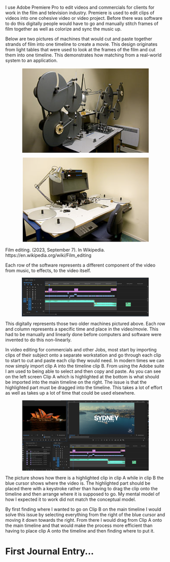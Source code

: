I use Adobe Premiere Pro to edit videos and commercials for clients for work in the film and television industry. Premiere is used to edit clips of videos into one cohesive video or video project. Before there was software to do this digitally people would have to go and manually stitch frames of film together as well as colorize and sync the music up. 

Below are two pictures of machines that would cut and paste together strands of film into one timeline to create a movie. This design originates from light tables that were used to look at the frames of the film and cut them into one timeline. This demonstrates how matching from a real-world system to an application. 
<p align="center">
  <img src ="../assets/example1.png" alt="widget-picture" align="center" width="400"/>
</p>
<p align="center">
  <img src ="../assets/example2.png" alt="widget-picture" align="center" width="400"/>
</p>
Film editing. (2023, September 7). In Wikipedia. https://en.wikipedia.org/wiki/Film_editing

Each row of the software represents a different component of the video from music, to effects, to the video itself. 

<p align="center">
  <img src ="../assets/example3.png" alt="widget-picture" align="center" width="400"/>
</p>

This digitally represents those two older machines pictured above. Each row and column represents a specific time and place in the video/movie. This had to be manually and linearly done before computers and software were invented to do this non-linearly.

In video editing for commercials and other Jobs, most start by importing clips of their subject onto a separate workstation and go through each clip to start to cut and paste each clip they would need. In modern times we can now simply import clip A into the timeline clip B. From using the Adobe suite I am used to being able to select and then copy and paste. As you can see on the left screen Clip A which is highlighted at the bottom is what should be imported into the main timeline on the right. The issue is that the highlighted part must be dragged into the timeline. This takes a lot of effort as well as takes up a lot of time that could be used elsewhere. 


<p align="center">
  <img src ="../assets/example4.png" alt="widget-picture" align="center" width="400"/>
</p>

The picture shows how there is a highlighted clip in clip A while in clip B the blue cursor shows where the video is. The highlighted part should be placed there with a keystroke rather than having to drag the clip onto the timeline and then arrange where it is supposed to go. My mental model of how I expected it to work did not match the conceptual model. 

By first finding where I wanted to go on Clip B on the main timeline I would solve this issue by selecting everything from the right of the blue cursor and moving it down towards the right. From there I would drag from Clip A onto the main timeline and that would make the process more efficient than having to place clip A onto the timeline and then finding where to put it. 


# First Journal Entry...
